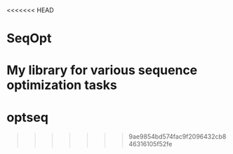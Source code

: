 <<<<<<< HEAD
# SeqOpt

My library for various sequence optimization tasks
=======
# optseq
>>>>>>> 9ae9854bd574fac9f2096432cb846316105f52fe
